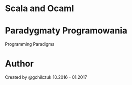 # Scala and Ocaml
# Paradygmaty Programowania
Programming Paradigms

# Author
Created by @gchilczuk 10.2016 - 01.2017
